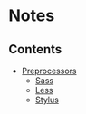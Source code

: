 # Notes

## Contents
- [Preprocessors](preprocessors/)
    - [Sass](preprocessors/sass/)
    - [Less](preprocessors/less/)
    - [Stylus](preprocessors/stylus/)
